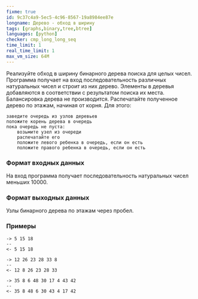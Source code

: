 ```yaml
---
fixme: true
id: 9c37c4a9-5ec5-4c96-8567-19a8984ee87e
longname: Дерево - обход в ширину
tags: [graphs,binary,tree,btree]
languages: [python]
checker: cmp_long_long_seq
time_limit: 1
real_time_limit: 1
max_vm_size: 64M
---
```


Реализуйте обход в ширину бинарного дерева поиска для целых чисел. Программа получает на вход последовательность различных натуральных чисел и строит из них дерево. Элементы в деревья добавляются в соответствии с результатом поиска их места. Балансировка дерева не производится. Распечатайте полученное дерево по этажам, начиная от корня. Для этого:

    заведите очередь из узлов деревьев
    положите корень дерева в очередь
    пока очередь не пуста:
        возьмите узел из очереди
        распечатайте его
        положите левого ребенка в очередь, если он есть
        положите правого ребенка в очередь, если он есть

### Формат входных данных

На вход программа получает последовательность натуральных чисел меньших 10000.

### Формат выходных данных

Узлы бинарного дерева по этажам через пробел.

### Примеры

```
-> 5 15 18
--
<- 5 15 18
```

```
-> 12 26 23 28 33 8
--
<- 12 8 26 23 28 33
```

```
-> 35 8 6 48 30 17 4 43 42
--
<- 35 8 48 6 30 43 4 17 42
```
